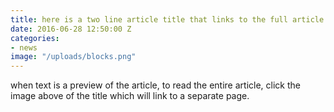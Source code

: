 ```yaml
---
title: here is a two line article title that links to the full article
date: 2016-06-28 12:50:00 Z
categories:
- news
image: "/uploads/blocks.png"
---
```


when text is a preview of the article, to read the entire article, click the image above of the title which will link to a separate page.